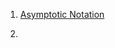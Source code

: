 1. [Asymptotic Notation](https://github.com/iemAnshuman/Data_Structures/blob/829cd9695880fad3a1e5da8306d2ae791477f9b5/mit_6.006/README.md)

2. 